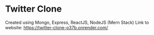 # Twitter Clone
Created using Mongo, Express, ReactJS, NodeJS (Mern Stack)
Link to website: https://twitter-clone-o37b.onrender.com/
